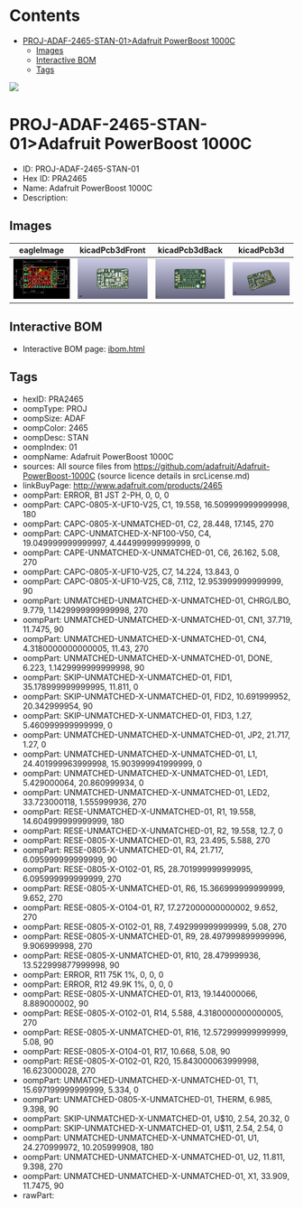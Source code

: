 



Contents
========

* [PROJ-ADAF-2465-STAN-01>Adafruit PowerBoost 1000C](#proj-adaf-2465-stan-01adafruit-powerboost-1000c)
	* [Images](#images)
	* [Interactive BOM](#interactive-bom)
	* [Tags](#tags)
  
![][im]
# PROJ-ADAF-2465-STAN-01>Adafruit PowerBoost 1000C

- ID: PROJ-ADAF-2465-STAN-01
- Hex ID: PRA2465
- Name: Adafruit PowerBoost 1000C
- Description: 

## Images
  
  

|eagleImage|kicadPcb3dFront|kicadPcb3dBack|kicadPcb3d|
| :---: | :---: | :---: | :---: |
|[![eagleImage](eagleImage_140.png)](eagleImage_600.png)|[![kicadPcb3dFront](kicadPcb3dFront_140.png)](kicadPcb3dFront_600.png)|[![kicadPcb3dBack](kicadPcb3dBack_140.png)](kicadPcb3dBack_600.png)|[![kicadPcb3d](kicadPcb3d_140.png)](kicadPcb3d_600.png)|

## Interactive BOM

- Interactive BOM page: [ibom.html](kicad/bom/ibom.html)

## Tags

- hexID: PRA2465
- oompType: PROJ
- oompSize: ADAF
- oompColor: 2465
- oompDesc: STAN
- oompIndex: 01
- oompName: Adafruit PowerBoost 1000C
- sources: All source files from https://github.com/adafruit/Adafruit-PowerBoost-1000C (source licence details in srcLicense.md)
- linkBuyPage: http://www.adafruit.com/products/2465
- oompPart: ERROR, B1 JST 2-PH, 0, 0, 0
- oompPart: CAPC-0805-X-UF10-V25, C1, 19.558, 16.509999999999998, 180
- oompPart: CAPC-0805-X-UNMATCHED-01, C2, 28.448, 17.145, 270
- oompPart: CAPC-UNMATCHED-X-NF100-V50, C4, 19.049999999999997, 4.444999999999999, 0
- oompPart: CAPE-UNMATCHED-X-UNMATCHED-01, C6, 26.162, 5.08, 270
- oompPart: CAPC-0805-X-UF10-V25, C7, 14.224, 13.843, 0
- oompPart: CAPC-0805-X-UF10-V25, C8, 7.112, 12.953999999999999, 90
- oompPart: UNMATCHED-UNMATCHED-X-UNMATCHED-01, CHRG/LBO, 9.779, 1.1429999999999998, 270
- oompPart: UNMATCHED-UNMATCHED-X-UNMATCHED-01, CN1, 37.719, 11.7475, 90
- oompPart: UNMATCHED-UNMATCHED-X-UNMATCHED-01, CN4, 4.3180000000000005, 11.43, 270
- oompPart: UNMATCHED-UNMATCHED-X-UNMATCHED-01, DONE, 6.223, 1.1429999999999998, 90
- oompPart: SKIP-UNMATCHED-X-UNMATCHED-01, FID1, 35.178999999999995, 11.811, 0
- oompPart: SKIP-UNMATCHED-X-UNMATCHED-01, FID2, 10.691999952, 20.342999954, 90
- oompPart: SKIP-UNMATCHED-X-UNMATCHED-01, FID3, 1.27, 5.460999999999999, 0
- oompPart: UNMATCHED-UNMATCHED-X-UNMATCHED-01, JP2, 21.717, 1.27, 0
- oompPart: UNMATCHED-UNMATCHED-X-UNMATCHED-01, L1, 24.401999963999998, 15.903999941999999, 0
- oompPart: UNMATCHED-UNMATCHED-X-UNMATCHED-01, LED1, 5.429000064, 20.860999934, 0
- oompPart: UNMATCHED-UNMATCHED-X-UNMATCHED-01, LED2, 33.723000118, 1.555999936, 270
- oompPart: RESE-UNMATCHED-X-UNMATCHED-01, R1, 19.558, 14.604999999999999, 180
- oompPart: RESE-UNMATCHED-X-UNMATCHED-01, R2, 19.558, 12.7, 0
- oompPart: RESE-0805-X-UNMATCHED-01, R3, 23.495, 5.588, 270
- oompPart: RESE-0805-X-UNMATCHED-01, R4, 21.717, 6.095999999999999, 90
- oompPart: RESE-0805-X-O102-01, R5, 28.701999999999995, 6.095999999999999, 270
- oompPart: RESE-0805-X-UNMATCHED-01, R6, 15.366999999999999, 9.652, 270
- oompPart: RESE-0805-X-O104-01, R7, 17.272000000000002, 9.652, 270
- oompPart: RESE-0805-X-O102-01, R8, 7.492999999999999, 5.08, 270
- oompPart: RESE-0805-X-UNMATCHED-01, R9, 28.497999899999996, 9.906999998, 270
- oompPart: RESE-0805-X-UNMATCHED-01, R10, 28.479999936, 13.522999877999998, 90
- oompPart: ERROR, R11 75K 1%, 0, 0, 0
- oompPart: ERROR, R12 49.9K 1%, 0, 0, 0
- oompPart: RESE-0805-X-UNMATCHED-01, R13, 19.144000066, 8.889000002, 90
- oompPart: RESE-0805-X-O102-01, R14, 5.588, 4.3180000000000005, 270
- oompPart: RESE-0805-X-UNMATCHED-01, R16, 12.572999999999999, 5.08, 90
- oompPart: RESE-0805-X-O104-01, R17, 10.668, 5.08, 90
- oompPart: RESE-0805-X-O102-01, R20, 15.843000063999998, 16.623000028, 270
- oompPart: UNMATCHED-UNMATCHED-X-UNMATCHED-01, T1, 15.697199999999999, 5.334, 0
- oompPart: UNMATCHED-0805-X-UNMATCHED-01, THERM, 6.985, 9.398, 90
- oompPart: SKIP-UNMATCHED-X-UNMATCHED-01, U$10, 2.54, 20.32, 0
- oompPart: SKIP-UNMATCHED-X-UNMATCHED-01, U$11, 2.54, 2.54, 0
- oompPart: UNMATCHED-UNMATCHED-X-UNMATCHED-01, U1, 24.270999972, 10.205999908, 180
- oompPart: UNMATCHED-UNMATCHED-X-UNMATCHED-01, U2, 11.811, 9.398, 270
- oompPart: UNMATCHED-UNMATCHED-X-UNMATCHED-01, X1, 33.909, 11.7475, 90
- rawPart: 



[im]: kicadPcb3d_450.png
